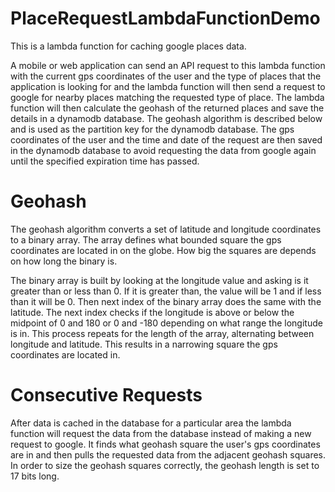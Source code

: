 # PlaceRequestLambdaFunctionDemo

This is a lambda function for caching google places data. 

A mobile or web application can send an API request to this lambda function with the current gps coordinates of the user and the type of places that the application is looking for and the lambda function will then send a request to google for nearby places matching the requested type of place. The lambda function will then calculate the geohash of the returned places and save the details in a dynamodb database. The geohash algorithm is described below and is used as the partition key for the dynamodb database. The gps coordinates of the user and the time and date of the request are then saved in the dynamodb database to avoid requesting the data from google again until the specified expiration time has passed.

# Geohash

The geohash algorithm converts a set of latitude and longitude coordinates to a binary array. The array defines what bounded square the gps coordinates are located in on the globe. How big the squares are depends on how long the binary is. 

The binary array is built by looking at the longitude value and asking is it greater than or less than 0. If it is greater than, the value will be 1 and if less than it will be 0. Then next index of the binary array does the same with the latitude. The next index checks if the longitude is above or below the midpoint of 0 and 180 or 0 and -180 depending on what range the longitude is in. This process repeats for the length of the array, alternating between longitude and latitude. This results in a narrowing square the gps coordinates are located in. 

# Consecutive Requests

After data is cached in the database for a particular area the lambda function will request the data from the database instead of making a new request to google. It finds what geohash square the user's gps coordinates are in and then pulls the requested data from the adjacent geohash squares. In order to size the geohash squares correctly, the geohash length is set to 17 bits long. 
